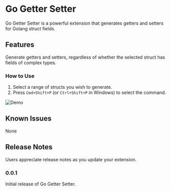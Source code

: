 # Go Getter Setter

Go Getter Setter is a powerful extension that generates getters and setters for Golang struct fields.

## Features

Generate getters and setters, regardless of whether the selected struct has fields of complex types.

### How to Use

1. Select a range of structs you wish to generate.
2. Press `Cmd+Shift+P` (or `Ctrl+Shift+P` in Windows) to select the command.

![Demo](https://github.com/H0R15H0/go-getter-setter/blob/main/images/go-getter-setter.gif?raw=true)

## Known Issues

None

## Release Notes

Users appreciate release notes as you update your extension.

### 0.0.1

Initial release of Go Getter Setter.
